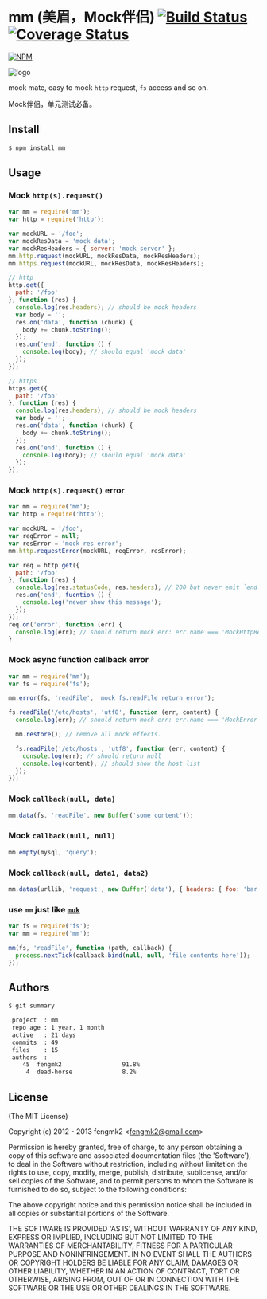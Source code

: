 mm (美眉，Mock伴侣) [![Build Status](https://secure.travis-ci.org/fengmk2/mm.png)](http://travis-ci.org/fengmk2/mm) [![Coverage Status](https://coveralls.io/repos/fengmk2/mm/badge.png)](https://coveralls.io/r/fengmk2/mm)
=======

[![NPM](https://nodei.co/npm/mm.png?downloads=true&stars=true)](https://nodei.co/npm/mm)

![logo](https://raw.github.com/fengmk2/mm/master/logo.png)

mock mate, easy to mock `http` request, `fs` access and so on.

Mock伴侣，单元测试必备。

## Install

```bash
$ npm install mm
```

## Usage

### Mock `http(s).request()`

```js
var mm = require('mm');
var http = require('http');

var mockURL = '/foo';
var mockResData = 'mock data';
var mockResHeaders = { server: 'mock server' };
mm.http.request(mockURL, mockResData, mockResHeaders);
mm.https.request(mockURL, mockResData, mockResHeaders);

// http
http.get({
  path: '/foo'
}, function (res) {
  console.log(res.headers); // should be mock headers
  var body = '';
  res.on('data', function (chunk) {
    body += chunk.toString();
  });
  res.on('end', function () {
    console.log(body); // should equal 'mock data'
  });
});

// https
https.get({
  path: '/foo'
}, function (res) {
  console.log(res.headers); // should be mock headers
  var body = '';
  res.on('data', function (chunk) {
    body += chunk.toString();
  });
  res.on('end', function () {
    console.log(body); // should equal 'mock data'
  });
});
```

### Mock `http(s).request()` error

```js
var mm = require('mm');
var http = require('http');

var mockURL = '/foo';
var reqError = null;
var resError = 'mock res error';
mm.http.requestError(mockURL, reqError, resError);

var req = http.get({
  path: '/foo'
}, function (res) {
  console.log(res.statusCode, res.headers); // 200 but never emit `end` event
  res.on('end', fucntion () {
    console.log('never show this message');
  });
});
req.on('error', function (err) {
  console.log(err); // should return mock err: err.name === 'MockHttpResponseError'
}
```

### Mock async function callback error

```js
var mm = require('mm');
var fs = require('fs');

mm.error(fs, 'readFile', 'mock fs.readFile return error');

fs.readFile('/etc/hosts', 'utf8', function (err, content) {
  console.log(err); // should return mock err: err.name === 'MockError'

  mm.restore(); // remove all mock effects.

  fs.readFile('/etc/hosts', 'utf8', function (err, content) {
    console.log(err); // should return null
    console.log(content); // should show the host list
  });
});
```

### Mock `callback(null, data)`

```js
mm.data(fs, 'readFile', new Buffer('some content'));
```

### Mock `callback(null, null)`

```js
mm.empty(mysql, 'query');
```

### Mock `callback(null, data1, data2)`

```js
mm.datas(urllib, 'request', new Buffer('data'), { headers: { foo: 'bar' } });
```

### use `mm` just like [`muk`](https://github.com/fent/node-muk)

```js
var fs = require('fs');
var mm = require('mm');

mm(fs, 'readFile', function (path, callback) {
  process.nextTick(callback.bind(null, null, 'file contents here'));
});
```

## Authors

```bash
$ git summary

 project  : mm
 repo age : 1 year, 1 month
 active   : 21 days
 commits  : 49
 files    : 15
 authors  :
    45  fengmk2                 91.8%
     4  dead-horse              8.2%
```

## License

(The MIT License)

Copyright (c) 2012 - 2013 fengmk2 &lt;fengmk2@gmail.com&gt;

Permission is hereby granted, free of charge, to any person obtaining
a copy of this software and associated documentation files (the
'Software'), to deal in the Software without restriction, including
without limitation the rights to use, copy, modify, merge, publish,
distribute, sublicense, and/or sell copies of the Software, and to
permit persons to whom the Software is furnished to do so, subject to
the following conditions:

The above copyright notice and this permission notice shall be
included in all copies or substantial portions of the Software.

THE SOFTWARE IS PROVIDED 'AS IS', WITHOUT WARRANTY OF ANY KIND,
EXPRESS OR IMPLIED, INCLUDING BUT NOT LIMITED TO THE WARRANTIES OF
MERCHANTABILITY, FITNESS FOR A PARTICULAR PURPOSE AND NONINFRINGEMENT.
IN NO EVENT SHALL THE AUTHORS OR COPYRIGHT HOLDERS BE LIABLE FOR ANY
CLAIM, DAMAGES OR OTHER LIABILITY, WHETHER IN AN ACTION OF CONTRACT,
TORT OR OTHERWISE, ARISING FROM, OUT OF OR IN CONNECTION WITH THE
SOFTWARE OR THE USE OR OTHER DEALINGS IN THE SOFTWARE.
